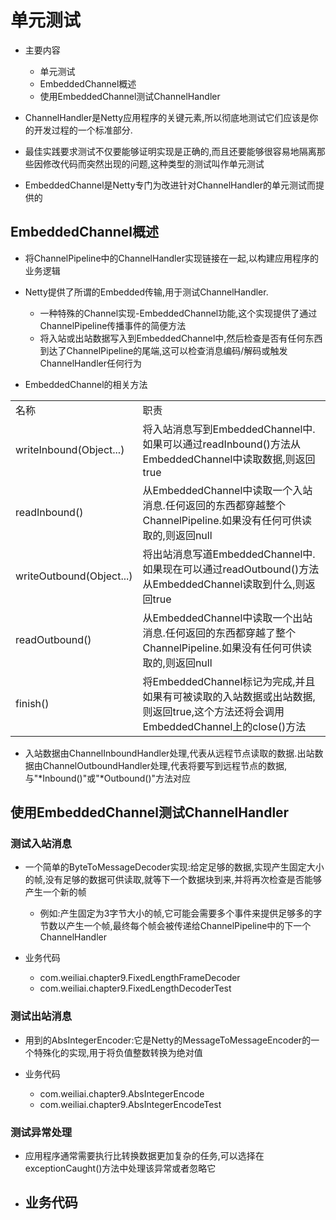 # 单元测试

- 主要内容
    - 单元测试
    - EmbeddedChannel概述
    - 使用EmbeddedChannel测试ChannelHandler

- ChannelHandler是Netty应用程序的关键元素,所以彻底地测试它们应该是你的开发过程的一个标准部分.
- 最佳实践要求测试不仅要能够证明实现是正确的,而且还要能够很容易地隔离那些因修改代码而突然出现的问题,这种类型的测试叫作单元测试

- EmbeddedChannel是Netty专门为改进针对ChannelHandler的单元测试而提供的

## EmbeddedChannel概述

- 将ChannelPipeline中的ChannelHandler实现链接在一起,以构建应用程序的业务逻辑
- Netty提供了所谓的Embedded传输,用于测试ChannelHandler.
    - 一种特殊的Channel实现-EmbeddedChannel功能,这个实现提供了通过ChannelPipeline传播事件的简便方法
    - 将入站或出站数据写入到EmbeddedChannel中,然后检查是否有任何东西到达了ChannelPipeline的尾端,这可以检查消息编码/解码或触发ChannelHandler任何行为

- EmbeddedChannel的相关方法

<table>
  <tr>
    <td>名称</td>
    <td>职责</td>
  </tr>
  <tr>
    <td>writeInbound(Object...)</td>
    <td>将入站消息写到EmbeddedChannel中.如果可以通过readInbound()方法从EmbeddedChannel中读取数据,则返回true</td>
  </tr>
  <tr>
    <td>readInbound()</td>
    <td>从EmbeddedChannel中读取一个入站消息.任何返回的东西都穿越整个ChannelPipeline.如果没有任何可供读取的,则返回null</td>
  </tr>
  <tr>
    <td>writeOutbound(Object...)</td>
    <td>将出站消息写道EmbeddedChannel中.如果现在可以通过readOutbound()方法从EmbeddedChannel读取到什么,则返回true</td>
  </tr>
  <tr>
    <td>readOutbound()</td>
    <td>从EmbeddedChannel中读取一个出站消息.任何返回的东西都穿越了整个ChannelPipeline.如果没有任何可供读取的,则返回null</td>
  </tr>
  <tr>
    <td>finish()</td>
    <td>将EmbeddedChannel标记为完成,并且如果有可被读取的入站数据或出站数据,则返回true,这个方法还将会调用EmbeddedChannel上的close()方法</td>
  </tr>
</table>

- 入站数据由ChannelInboundHandler处理,代表从远程节点读取的数据.出站数据由ChannelOutboundHandler处理,代表将要写到远程节点的数据,与"*Inbound()"或"*Outbound()"方法对应

## 使用EmbeddedChannel测试ChannelHandler

### 测试入站消息

- 一个简单的ByteToMessageDecoder实现:给定足够的数据,实现产生固定大小的帧,没有足够的数据可供读取,就等下一个数据块到来,并将再次检查是否能够产生一个新的帧
    - 例如:产生固定为3字节大小的帧,它可能会需要多个事件来提供足够多的字节数以产生一个帧,最终每个帧会被传递给ChannelPipeline中的下一个ChannelHandler

- 业务代码
    - com.weiliai.chapter9.FixedLengthFrameDecoder
    - com.weiliai.chapter9.FixedLengthDecoderTest

### 测试出站消息

- 用到的AbsIntegerEncoder:它是Netty的MessageToMessageEncoder的一个特殊化的实现,用于将负值整数转换为绝对值

- 业务代码
    - com.weiliai.chapter9.AbsIntegerEncode
    - com.weiliai.chapter9.AbsIntegerEncodeTest

### 测试异常处理

- 应用程序通常需要执行比转换数据更加复杂的任务,可以选择在exceptionCaught()方法中处理该异常或者忽略它

- 业务代码
  - 











